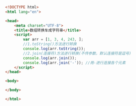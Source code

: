 
<BlogInfo id="241" title="36.数组转换成字符串" author="白日梦想猿" pv=0 read_times=0 pre_cost_time="0分19秒" category="js学习" tag_list="['js学习']" create_time="2020.08.05 17:02:20" update_time="2020.08.05 17:05:08" />

```html
<!DOCTYPE html>
<html lang="en">

<head>
    <meta charset="UTF-8">
    <title>数组转换车成字符串</title>
    <script>
        var arr = [1, 3, 4, 243, ];
        //1.toString()方法进行转换
        console.log(arr.toString());
        //2.join(连接符)方法进行转换(不传参数，默认连接符是逗号)
        console.log(arr.join());
        console.log(arr.join('-')); //用-进行连接各个元素
    </script>
</head>

<body>

</body>

</html>
```
